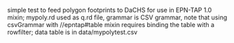 simple test to feed polygon footprints to DaCHS for use in EPN-TAP 1.0 mixin;
mypoly.rd used as q.rd file, grammar is CSV grammar, 
note that using csvGrammar with //epntap#table mixin 
requires binding the table with a rowfilter;
data table is in data/mypolytest.csv
